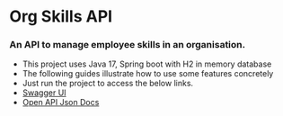 # Org Skills API

### An API to manage employee skills in an organisation.
* This project uses Java 17, Spring boot with H2 in memory database
* The following guides illustrate how to use some features concretely
* Just run the project to access the below links.
* [Swagger UI](http://localhost:8080/swagger-ui.html)
* [Open API Json Docs](http://localhost:8080/v3/api-docs)

